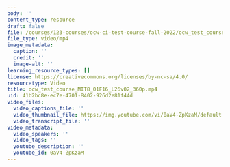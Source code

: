 ```yaml
---
body: ''
content_type: resource
draft: false
file: /courses/123-courses/ocw-ci-test-course-fall-2022/ocw_test_course_mit8_01f16_l26v02_360p_360p_16_9.mp4
file_type: video/mp4
image_metadata:
  caption: ''
  credit: ''
  image-alt: ''
learning_resource_types: []
license: https://creativecommons.org/licenses/by-nc-sa/4.0/
resourcetype: Video
title: ocw_test_course_MIT8_01F16_L26v02_360p.mp4
uid: 41b2bc8e-ec7e-4701-8402-926d2e81f44d
video_files:
  video_captions_file: ''
  video_thumbnail_file: https://img.youtube.com/vi/0aV4-ZpKzaM/default.jpg
  video_transcript_file: ''
video_metadata:
  video_speakers: ''
  video_tags: ''
  youtube_description: ''
  youtube_id: 0aV4-ZpKzaM
---
```

